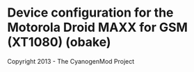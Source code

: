 Device configuration for the Motorola Droid MAXX for GSM (XT1080) (obake)
===============================

Copyright 2013 - The CyanogenMod Project
